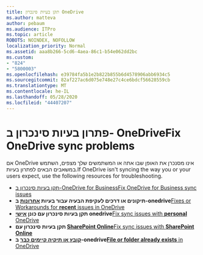 ```yaml
---
title: תקן בעיות סינכרון OneDrive
ms.author: matteva
author: pebaum
ms.audience: ITPro
ms.topic: article
ROBOTS: NOINDEX, NOFOLLOW
localization_priority: Normal
ms.assetid: aaa8b266-5cd6-4aea-86c1-b54e062dd2bc
ms.custom:
- "824"
- "5800003"
ms.openlocfilehash: e39784fa5b1e2b822b855b6d4578906abb6934c5
ms.sourcegitcommit: 82af227ac6d075e748e27c4ce6bdcf56628559cb
ms.translationtype: MT
ms.contentlocale: he-IL
ms.lasthandoff: 05/28/2020
ms.locfileid: "44407207"
---
```

# <a name="fix-onedrive-sync-problems"></a><span data-ttu-id="63e28-102">פתרון בעיות סינכרון ב- OneDrive</span><span class="sxs-lookup"><span data-stu-id="63e28-102">Fix OneDrive sync problems</span></span>

<span data-ttu-id="63e28-103">אם OneDrive אינו מסנכרן את האופן שבו אתה או המשתמשים שלך מצפים, השתמש במשאבים הבאים לפתרון בעיות.</span><span class="sxs-lookup"><span data-stu-id="63e28-103">If OneDrive isn't syncing the way you or your users expect, use the following resources for troubleshooting.</span></span>

- [<span data-ttu-id="63e28-104">תקן בעיות סינכרון ב-OneDrive for Business</span><span class="sxs-lookup"><span data-stu-id="63e28-104">Fix OneDrive for Business sync issues</span></span>](https://support.microsoft.com/en-us/office/fix-onedrive-for-business-sync-problems-207e983e-146d-404c-a994-672ef29e1f90?ui=en-us&rs=en-us&ad=us)
- <span data-ttu-id="63e28-105">**תיקונים או דרכים לעקיפת הבעיה עבור בעיות [אחרונות](https://support.office.com/article/fixes-or-workarounds-for-recent-issues-in-onedrive-36110213-f3f6-490d-8cb7-3833539def0b) ב-onedrive**</span><span class="sxs-lookup"><span data-stu-id="63e28-105">[Fixes or Workarounds for **recent** issues in OneDrive](https://support.office.com/article/fixes-or-workarounds-for-recent-issues-in-onedrive-36110213-f3f6-490d-8cb7-3833539def0b)</span></span>
- <span data-ttu-id="63e28-106">**תקן בעיות סינכרון עם כונן [אישי](https://support.office.com/article/0b10108f-8459-4a7a-b912-28f8adec5a81) onedrive**</span><span class="sxs-lookup"><span data-stu-id="63e28-106">[Fix sync issues with **personal** OneDrive](https://support.office.com/article/0b10108f-8459-4a7a-b912-28f8adec5a81)</span></span>
- <span data-ttu-id="63e28-107">**תקן בעיות סינכרון עם [SharePoint Online](https://support.office.com/article/aaa2d172-8d45-4e94-9c04-5364d04ca2f4)**</span><span class="sxs-lookup"><span data-stu-id="63e28-107">[Fix sync issues with **SharePoint Online**](https://support.office.com/article/aaa2d172-8d45-4e94-9c04-5364d04ca2f4)</span></span>
- <span data-ttu-id="63e28-108">**[קובץ או תיקיה קיימים כבר](https://support.microsoft.com/en-us/office/the-file-or-folder-already-exists-in-onedrive-7b8044ad-438d-41db-bbbf-4f66b8890408) ב-onedrive**</span><span class="sxs-lookup"><span data-stu-id="63e28-108">[**File or folder already exists** in OneDrive](https://support.microsoft.com/en-us/office/the-file-or-folder-already-exists-in-onedrive-7b8044ad-438d-41db-bbbf-4f66b8890408)</span></span>
  